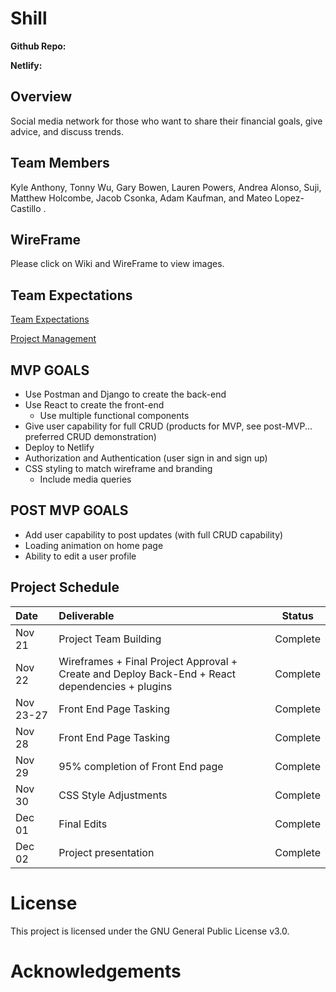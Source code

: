 # Shill


**Github Repo:** 

**Netlify:** 

## Overview
Social media network for those who want to share their financial goals, give advice, and discuss trends.

## Team Members
Kyle Anthony, Tonny Wu, Gary Bowen, Lauren Powers, Andrea Alonso, Suji, Matthew Holcombe, Jacob Csonka, Adam Kaufman, and Mateo Lopez-Castillo .

## WireFrame

Please click on Wiki and WireFrame to view images. 


## Team Expectations

[Team Expectations](https://docs.google.com/document/d/1S2xXSK3sKSQJlPsdvnhaWW9cuCgChCm8TbGkdDmYfhI/edit#heading=h.15v6th5y0uyh)

[Project Management](https://github.com/orgs/SEI-Buffleheads/projects/2/views/1)

## MVP GOALS

- Use Postman and Django to create the back-end
- Use React to create the front-end
  - Use multiple functional components
- Give user capability for full CRUD (products for MVP, see post-MVP... preferred CRUD demonstration)
- Deploy to Netlify
- Authorization and Authentication (user sign in and sign up)
- CSS styling to match wireframe and branding
  - Include media queries

## POST MVP GOALS

- Add user capability to post updates (with full CRUD capability)
- Loading animation on home page
- Ability to edit a user profile

## Project Schedule

| Date      | Deliverable                                                                                          |  Status  |
| :-------- | :--------------------------------------------------------------------------------------------------  | :------: |
| Nov 21    | Project Team Building                                                                                | Complete |
| Nov 22    | Wireframes + Final Project Approval + Create and Deploy Back-End + React dependencies + plugins      | Complete |
| Nov 23-27 | Front End Page Tasking                                                                               | Complete |
| Nov 28    | Front End Page Tasking                                                                               | Complete |
| Nov 29    | 95% completion of Front End page                                                                     | Complete |
| Nov 30    | CSS Style Adjustments                                                                                | Complete |
| Dec 01    | Final Edits                                                                                          | Complete |
| Dec 02    | Project presentation                                                                                 | Complete |
                                                                               

# License
This project is licensed under the GNU General Public License v3.0.

# Acknowledgements
